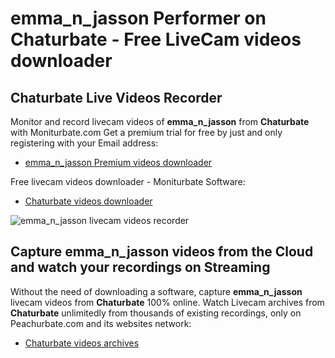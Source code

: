 # emma_n_jasson Performer on Chaturbate - Free LiveCam videos downloader

## Chaturbate Live Videos Recorder

Monitor and record livecam videos of **emma_n_jasson** from **Chaturbate** with Moniturbate.com
Get a premium trial for free by just and only registering with your Email address:
* [emma_n_jasson Premium videos downloader](https://moniturbate.com/request-demo-licence-key.html)

Free livecam videos downloader - Moniturbate Software:
* [Chaturbate videos downloader](https://moniturbate.com/moniturbate-download-software.html)

![emma_n_jasson livecam videos recorder](https://peachurnet.com/templates/moniturbate-software.png)


## Capture emma_n_jasson videos from the Cloud and watch your recordings on Streaming

Without the need of downloading a software, capture **emma_n_jasson** livecam videos from **Chaturbate** 100% online.
Watch Livecam archives from **Chaturbate** unlimitedly from thousands of existing recordings, only on Peachurbate.com and its websites network:
* [Chaturbate videos archives](https://peachurnet.com/)